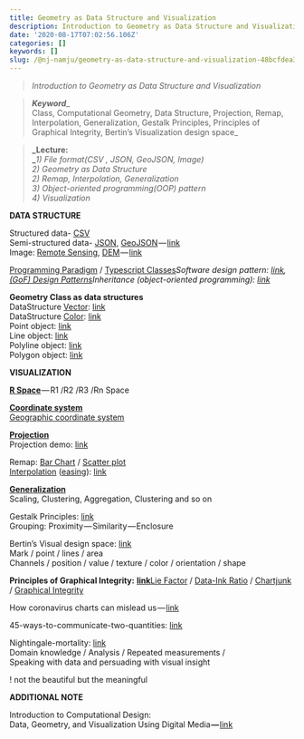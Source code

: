 ```yaml
---
title: Geometry as Data Structure and Visualization
description: Introduction to Geometry as Data Structure and Visualization
date: '2020-08-17T07:02:56.106Z'
categories: []
keywords: []
slug: /@nj-namju/geometry-as-data-structure-and-visualization-48bcfdea3851
---
```


> _Introduction to Geometry as Data Structure and Visualization_

> **_Keyword_**_  
> Class, Computational Geometry, Data Structure, Projection, Remap, Interpolation, Generalization, Gestalk Principles, Principles of Graphical Integrity, Bertin’s Visualization design space_

> **_Lecture:  
> _**_1) File format(CSV , JSON, GeoJSON, Image)  
> 2) Geometry as Data Structure   
> 2) Remap, Interpolation, Generalization  
> 3) Object-oriented programming(OOP) pattern  
> 4) Visualization_

**DATA STRUCTURE**

Structured data- [CSV](https://en.wikipedia.org/wiki/Comma-separated_values)  
Semi-structured data- [JSON](https://en.wikipedia.org/wiki/JSON), [GeoJSON](https://en.wikipedia.org/wiki/GeoJSON) — [link](https://codepen.io/NJStudio/pen/oNjVrqw)  
Image: [Remote Sensing](https://en.wikipedia.org/wiki/Remote_sensing), [DEM](https://en.wikipedia.org/wiki/Digital_elevation_model) — [link](https://codepen.io/NJStudio/pen/WNreJdy)

[Programming Paradigm](https://en.wikipedia.org/wiki/Programming_paradigm) / [Typescript Classes](https://www.typescriptlang.org/docs/handbook/classes.html)_Software design pattern:_ [_link_](https://en.wikipedia.org/wiki/Software_design_pattern)_,_ [_(GoF) Design Patterns_](https://www.journaldev.com/31902/gangs-of-four-gof-design-patterns)_Inheritance (object-oriented programming):_ [_link_](https://en.wikipedia.org/wiki/Inheritance_%28object-oriented_programming%29)

**Geometry Class as data structures**  
DataStructure [Vector](https://www.mathsisfun.com/algebra/vectors.html): [link](https://codepen.io/NJStudio/pen/ZEQzxxr)  
DataStructure [Color](https://en.wikipedia.org/wiki/False_color): [link](https://codepen.io/NJStudio/pen/GRoKxPo)  
Point object: [link](https://codepen.io/NJStudio/pen/qBbBZzx)  
Line object: [link](https://codepen.io/NJStudio/pen/VwewaJB)  
Polyline object: [link](https://codepen.io/NJStudio/pen/mdVdPZa)  
Polygon object: [link](https://codepen.io/NJStudio/pen/vYLWXKW)

**VISUALIZATION**

[**R Space**](https://en.wikipedia.org/wiki/Real_coordinate_space) — R1 /R2 /R3 /Rn Space

[**Coordinate system**](https://en.wikipedia.org/wiki/Coordinate_system)  
[Geographic coordinate system](https://en.wikipedia.org/wiki/Geographic_coordinate_system)

[**Projection**](https://en.wikipedia.org/wiki/Map_projection)  
Projection demo: [link](http://www.njslab.com/NJSLabCore/?demo=51)

Remap: [Bar Chart](https://codepen.io/NJStudio/pen/RwrjpZM?editors=1111) / [Scatter plot](https://codepen.io/NJStudio/pen/VwerRgj?editors=0010)  
[Interpolation](https://en.wikipedia.org/wiki/Interpolation) ([easing](https://easings.net/)): [link](https://codepen.io/NJStudio/pen/NWGedxQ)

[**Generalization**](https://en.wikipedia.org/wiki/Cartographic_generalization)  
Scaling, Clustering, Aggregation, Clustering and so on

Gestalk Principles: [link](https://en.wikipedia.org/wiki/Principles_of_grouping)  
Grouping: Proximity — Similarity — Enclosure

Bertin’s Visual design space: [link](https://saravanan-thirumuruganathan.github.io/cse5334Spring2015/slides/03_PrinciplesOfViz/03_PrinciplesOfViz_final.pdf)  
Mark / point / lines / area  
Channels / position / value / texture / color / orientation / shape

**Principles of Graphical Integrity:** [**link**](http://jcsites.juniata.edu/faculty/rhodes/ida/graphicalIntRedes.html)[Lie Factor](https://infovis-wiki.net/wiki/Lie_Factor#:~:text=The%20%E2%80%9CLie%20Factor%E2%80%9D%20is%20a,of%20Quantitative%20Information%E2%80%9D%20in%201983.) / [Data-Ink Ratio](https://infovis-wiki.net/wiki/Data-Ink_Ratio) / [Chartjunk](https://en.wikipedia.org/wiki/Chartjunk) / [Graphical Integrity](http://cs.boisestate.edu/~alark/cs564/lectures/Graphical_Integrity.pdf)

How coronavirus charts can mislead us — [link](https://www.youtube.com/watch?v=O-3Mlj3MQ_Q)

45-ways-to-communicate-two-quantities: [link](https://en.rockcontent.com/blog/45-ways-to-communicate-two-quantities/)

Nightingale-mortality: [link](https://commons.wikimedia.org/wiki/File:Nightingale-mortality.jpg)  
Domain knowledge / Analysis / Repeated measurements /  
Speaking with data and persuading with visual insight

! not the beautiful but the meaningful

**ADDITIONAL NOTE**

Introduction to Computational Design:   
Data, Geometry, and Visualization Using Digital Media **—** [link](https://medium.com/@nj.namju/introduction-to-computational-design-data-geometry-and-visualization-using-digital-media-14161fdfd22f)